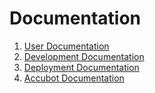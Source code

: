 # Documentation

1. [User Documentation](https://github.com/bteger508/secure-sms-chat-plugin/blob/master/Documentation/User.md)
2. [Development Documentation](https://github.com/bteger508/secure-sms-chat-plugin/blob/master/Documentation/Development.md)
3. [Deployment Documentation](https://github.com/bteger508/secure-sms-chat-plugin/blob/master/Documentation/Deployment.md)
4. [Accubot Documentation](https://github.com/bteger508/secure-sms-chat-plugin/blob/master/Documentation/Accubot)
